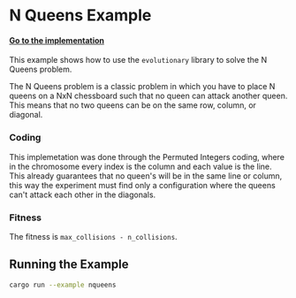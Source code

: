 # N Queens Example

#### [Go to the implementation](./main.rs)

This example shows how to use the `evolutionary` library to solve the N Queens problem.

The N Queens problem is a classic problem in which you have to place N queens on a NxN chessboard such that no queen 
can attack another queen. This means that no two queens can be on the same row, column, or diagonal.

### Coding

This implemetation was done through the Permuted Integers coding, where in the chromosome every index is the column and
each value is the line. This already guarantees that no queen's will be in the same line or column, this way the
experiment must find only a configuration where the queens can't attack each other in the diagonals.

### Fitness

The fitness is `max_collisions - n_collisions`.

## Running the Example
```bash
cargo run --example nqueens
```
